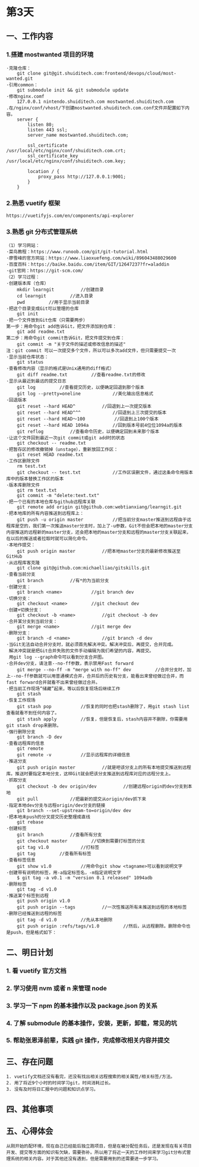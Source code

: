 # 第3天

## 一、工作内容

### 1.搭建 mostwanted 项目的环境

    ·克隆仓库：
    	git clone git@git.shuiditech.com:frontend/devops/cloud/most-wanted.git
    ·引用common：
    	git submodule init && git submodule update
    ·修改nginx.comf
    	127.0.0.1 nintendo.shuiditech.com mostwanted.shuiditech.com
    .在/nginx/conf/vhost/下创建mostwanted.shuiditech.com.conf文件并配置如下内容。
    	server {
       		listen 80;
            listen 443 ssl;
            server_name mostwanted.shuiditech.com;

            ssl_certificate      /usr/local/etc/nginx/conf/shuiditech.com.crt;
            ssl_certificate_key  /usr/local/etc/nginx/conf/shuiditech.com.key;

            location / {
                proxy_pass http://127.0.0.1:9001;
            }
    	}

### 2.熟悉 vuetify 框架

    https://vuetifyjs.com/en/components/api-explorer

### 3.熟悉 git 分布式管理系统

    （1）学习网站：
    ·菜鸟教程：https://www.runoob.com/git/git-tutorial.html
    ·廖雪峰的官方网站：https://www.liaoxuefeng.com/wiki/896043488029600
    ·百度百科：https://baike.baidu.com/item/GIT/12647237?fr=aladdin
    ·git官网：https://git-scm.com/
    （2）学习过程：
    ·创建版本库（仓库）
    	mkdir learngit			//创建目录
    	cd learngit			//进入目录
    	pwd			//用于显示当前目录
    ·把这个目录变成Git可以管理的仓库
    	git init
    ·把一个文件放到Git仓库（只需要两步）
    第一步：用命令git add告诉Git，把文件添加到仓库：
    	git add readme.txt
    第二步：用命令git commit告诉Git，把文件提交到仓库：
        git commit -m "关于文件的描述或修改信息的描述"
    注：git commit 可以一次提交多个文件，所以可以多次add文件，但只需要提交一次
    ·显示当前仓库状态：
    	git status
    ·查看修改内容（显示的格式是Unix通用的diff格式）
    	git diff readme.txt			//查看readme.txt的修改
    ·显示从最近到最远的提交日志
    	git log			//查看提交历史，以便确定回退到那个版本
    	git log --pretty=oneline			//美化输出信息格式
    ·回退版本
    	git reset --hard HEAD^			//回退到上一次提交版本
    	git reset --hard HEAD^^^			//回退到上三次提交的版本
    	git reset --hard HEAD～100			//回退到上100个版本
    	git reset --hard HEAD 1094a			//回到版本号前4位位1094a的版本
    	git reflog			//查看命令历史，以便确定回到未来那个版本
    ·让这个文件回到最近一次git commit或git add时的状态
    	git checkout -- readme.txt
    ·把暂存区的修改撤销掉（unstage），重新放回工作区：
    	git reset HEAD readme.txt
    ·工作区删除文件
    	rm test.txt
    	git checkout -- test.txt			//工作区误删文件，通过这条命令用版本库中的版本替换工作区的版本
    ·版本库删除文件
    	git rm text.txt
    	git commit -m "delete:text.txt"
    ·把一个已有的本地仓库与github远程库关联
    	git remote add origin git@github.com:webtianxiang/learngit.git
    ·把本地库的所有内容推送到远程库上：
    	git push -u origin master			//把当前分支master推送到远程由于远程库是空的，我们第一次推送master分支时，加上了-u参数，Git不但会把本地的master分支内容推送的远程新的master分支，还会把本地的master分支和远程的master分支关联起来，在以后的推送或者拉取时就可以简化命令。
    ·本地作提交：
    	git push origin master			//把本地master分支的最新修改推送至GitHub
    ·从远程库客克隆
     	git clone git@github.com:michaelliao/gitskills.git
    ·查看当前分支
    	git branch			//有*的为当前分支
    ·创建分支：
    	git branch <name>			//git branch dev
    ·切换分支：
    	git checkout <name>			//git checkout dev
    ·创建+切换分支：
    	git checkout -b <name>			//git checkout -b dev
    ·合并某分支到当前分支：
    	git merge <name>			//git merge dev
    ·删除分支：
    	git branch -d <name>			//git branch -d dev
    ·当Git无法自动合并分支时，就必须首先解决冲突。解决冲突后，再提交，合并完成。
     解决冲突就是把Git合并失败的文件手动编辑为我们希望的内容，再提交。
     用git log --graph命令可以看到分支合并图。
    ·合并dev分支，请注意--no-ff参数，表示禁用Fast forward
    	git merge --no-ff -m "merge with no-ff" dev			//合并分支时，加上--no-ff参数就可以用普通模式合并，合并后的历史有分支，能看出来曾经做过合并，而fast forward合并就看不出来曾经做过合并。
    ·把当前工作现场“储藏”起来，等以后恢复现场后继续工作
    	git stash
    ·恢复工作现场
    	git stash pop			//恢复的同时也把stash删除了，用git stash list查看就看不到任何内容了。
    	git stash apply			//恢复，但是恢复后，stash内容并不删除，你需要用git stash drop来删除。
    ·强行删除分支
    	git branch -D dev
    ·查看远程库的信息
    	git remote
    	git remote -v			//显示远程库的详细信息
    ·推送分支
    	git push origin master			//就是吧该分支上的所有本地提交推送到远程库。推送时要指定本地分支，这样Git就会把该分支推送到远程库对应的远程分支上。
    ·抓取分支
    	git checkout -b dev origin/dev			//创建远程origin的dev分支到本地
    	git pull			//把最新的提交从origin/dev抓下来
    ·指定本地dev分支与远程origin/dev分支的链接
    	git branch --set-upstream-to=origin/dev dev
    ·把本地未push的分叉提交历史整理成直线
    	git rebase
    ·创建标签
    	git branch			//查看所有分支
    	git checkout master			//切换到需要打标签的分支
    	git tag v1.0			//打标签
    	git tag			//查看所有标签
    ·查看标签信息
    	git show v1.0			//用命令git show <tagname>可以看到说明文字
    ·创建带有说明的标签，用-a指定标签名，-m指定说明文字
    	$ git tag -a v0.1 -m "version 0.1 released" 1094adb
    ·删除标签
    	git tag -d v1.0
    ·推送某个标签到远程
    	git push origin v1.0
    	git push origin --tags			//一次性推送所有未推送到远程的本地标签
    ·删除已经推送到远程的标签
    	git tag -d v1.0			//先从本地删除
    	git push origin :refs/tags/v1.0			//然后，从远程删除。删除命令也是push，但是格式如下：

## 二、明日计划

### 1. 看 vuetify 官方文档

### 2. 学习使用 nvm 或者 n 来管理 node

### 3. 学习一下 npm 的基本操作以及 package.json 的关系

### 4. 了解 submodule 的基本操作，安装，更新，卸载，常见的坑

### 5. 帮助张恩泽前辈，实践 git 操作，完成修改相关内容并提交

## 三、存在问题

    1. vuetify文档还没有看完，还没有找出相关远程搜索的相关属性/相关标签/方法。
    2. 用了将近9个小时的时间学习git，时间消耗过长。
    3. 没有及时将日汇报中的问题和知识点学习。

## 四、其他事项

## 五、心得体会

    从刚开始的配环境，现在自己已经能后独立跑项目，但是在被分配任务后，还是发现在有关项目开发、提交等方面的知识有欠缺，需要弥补。所以用了将近一天的工作时间来学习git分布式管理系统的相关内容。对于其他还没有遇到，但是需要用到的还需要进一步学习。
